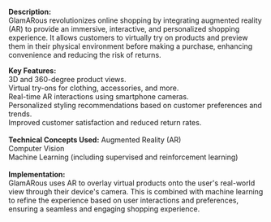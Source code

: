 **Description:**<br>
GlamARous revolutionizes online shopping by integrating augmented reality (AR) to provide an immersive, interactive, and personalized shopping experience. It allows customers to virtually try on products and preview them in their physical environment before making a purchase, enhancing convenience and reducing the risk of returns.

**Key Features:**<br>
3D and 360-degree product views.<br>
Virtual try-ons for clothing, accessories, and more.<br>
Real-time AR interactions using smartphone cameras.<br>
Personalized styling recommendations based on customer preferences and trends.<br>
Improved customer satisfaction and reduced return rates.<br><br>
**Technical Concepts Used:**
Augmented Reality (AR)<br>
Computer Vision<br>
Machine Learning (including supervised and reinforcement learning)<br><br>
**Implementation:**<br>
GlamARous uses AR to overlay virtual products onto the user's real-world view through their device's camera. This is combined with machine learning to refine the experience based on user interactions and preferences, ensuring a seamless and engaging shopping experience.

